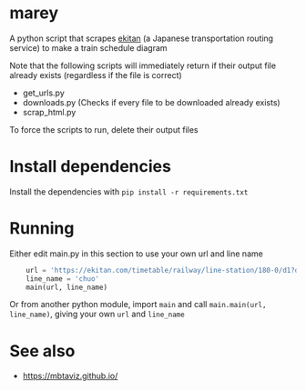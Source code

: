 # marey

A python script that scrapes [ekitan](ekitan.com/) (a Japanese transportation routing service) to make a train schedule diagram

Note that the following scripts will immediately return if their output file already exists (regardless if the file is correct)
- get_urls.py
- downloads.py (Checks if every file to be downloaded already exists)
- scrap_html.py

To force the scripts to run, delete their output files

# Install dependencies

Install the dependencies with `pip install -r requirements.txt`

# Running

Either edit main.py in this section to use your own url and line name

```py
    url = 'https://ekitan.com/timetable/railway/line-station/180-0/d1?dt=20211101'
    line_name = 'chuo'
    main(url, line_name)
```

Or from another python module, import `main` and call `main.main(url, line_name)`, giving your own `url` and `line_name`

# See also
- https://mbtaviz.github.io/
